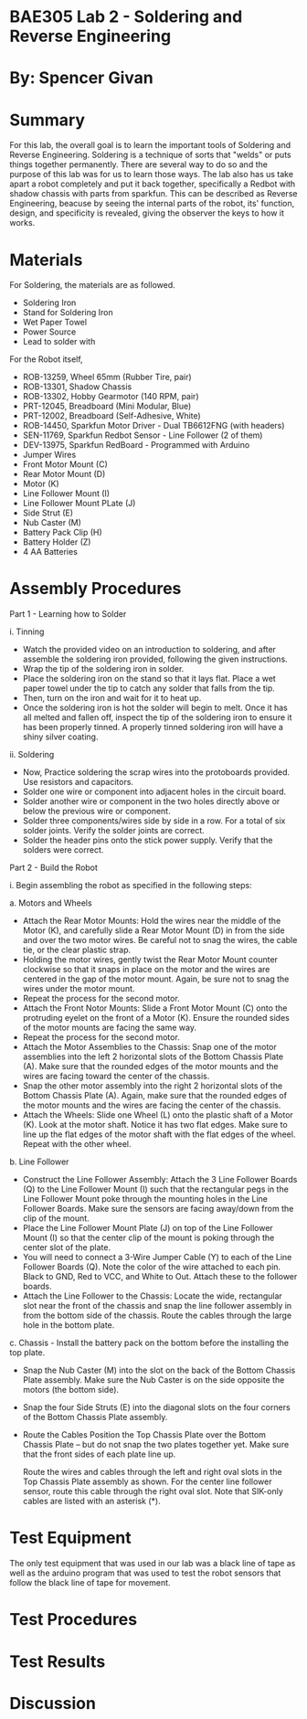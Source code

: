 # BAE305 Lab 2 - Soldering and Reverse Engineering
# By: Spencer Givan
# Summary
For this lab, the overall goal is to learn the important tools of Soldering and Reverse Engineering. Soldering is a technique of sorts that "welds" or puts things together permanently. There are several way to do so and the purpose of this lab was for us to learn those ways. The lab also has us take apart a robot completely and put it back together, specifically a Redbot with shadow chassis with parts from sparkfun. This can be described as Reverse Engineering, beacuse by seeing the internal parts of the robot, its' function, design, and specificity is revealed, giving the observer the keys to how it works.
# Materials
For Soldering, the materials are as followed.
- Soldering Iron
- Stand for Soldering Iron
- Wet Paper Towel
- Power Source
- Lead to solder with

For the Robot itself,
- ROB-13259, Wheel 65mm (Rubber Tire, pair)
- ROB-13301, Shadow Chassis
- ROB-13302, Hobby Gearmotor (140 RPM, pair)
- PRT-12045, Breadboard (Mini Modular, Blue)
- PRT-12002, Breadboard (Self-Adhesive, White)
- ROB-14450, Sparkfun Motor Driver - Dual TB6612FNG (with headers)
- SEN-11769, Sparkfun Redbot Sensor - Line Follower (2 of them)
- DEV-13975, Sparkfun RedBoard - Programmed with Arduino
- Jumper Wires
- Front Motor Mount (C)
- Rear Motor Mount (D)
- Motor (K)
- Line Follower Mount (I)
- Line Follower Mount PLate (J)
- Side Strut (E)
- Nub Caster (M)
- Battery Pack Clip (H)
- Battery Holder (Z)
- 4 AA Batteries

# Assembly Procedures
Part 1 - Learning how to Solder

i. Tinning

- Watch the provided video on an introduction to soldering, and after assemble the soldering iron provided, following the given instructions.
-	Wrap the tip of the soldering iron in solder.
- Place the soldering iron on the stand so that it lays flat. Place a wet paper towel under the tip to catch any solder that falls from the tip. 
- Then, turn on the iron and wait for it to heat up. 
- Once the soldering iron is hot the solder will begin to melt. Once it has all melted and fallen off, inspect the tip of the soldering iron to ensure it has been properly tinned. A properly tinned soldering iron will have a shiny silver coating. 

ii. Soldering

- Now, Practice soldering the scrap wires into the protoboards provided. Use resistors and capacitors.
- Solder one wire or component into adjacent holes in the circuit board.
- Solder another wire or component in the two holes directly above or below the previous wire or component.
- Solder three components/wires side by side in a row. For a total of six solder joints. Verify the solder joints are correct.
- Solder the header pins onto the stick power supply. Verify that the solders were correct.

Part 2 - Build the Robot

i. 	Begin assembling the robot as specified in the following steps:
  
  a. Motors and Wheels
  - Attach the Rear Motor Mounts: Hold the wires near the middle of the Motor (K), and carefully slide a Rear Motor Mount (D) in from the side and over the two motor wires. Be careful not to snag the wires, the cable tie, or the clear plastic strap.
  -  Holding the motor wires, gently twist the Rear Motor Mount counter clockwise so that it snaps in place on the motor and the wires are centered in the gap of the motor mount. Again, be sure not to snag the wires under the motor mount.
  - Repeat the process for the second motor.
  - Attach the Front Notor Mounts: Slide a Front Motor Mount (C) onto the protruding eyelet on the front of a Motor (K). Ensure the rounded sides of the motor mounts are facing the same way.
  - Repeat the process for the second motor.
  - Attach the Motor Assemblies to the Chassis: Snap one of the motor assemblies into the left 2 horizontal slots of the Bottom Chassis Plate (A). Make sure that the rounded edges of the motor mounts and the wires are facing toward the center of the chassis.
  - Snap the other motor assembly into the right 2 horizontal slots of the Bottom Chassis Plate (A). Again, make sure that the rounded edges of the motor mounts and the wires are facing the center of the chassis.
  - Attach the Wheels: Slide one Wheel (L) onto the plastic shaft of a Motor (K). Look at the motor shaft. Notice it has two flat edges. Make sure to line up the flat edges of the motor shaft with the flat edges of the wheel. Repeat with the other wheel.
 
  b. Line Follower
  - Construct the Line Follower Assembly: Attach the 3 Line Follower Boards (Q) to the Line Follower Mount (I) such that the rectangular pegs in the Line Follower Mount poke through the mounting holes in the Line Follower Boards. Make sure the sensors are facing away/down from the clip of the mount.
  - Place the Line Follower Mount Plate (J) on top of the Line Follower Mount (I) so that the center clip of the mount is poking through the center slot of the plate.
  - You will need to connect a 3-Wire Jumper Cable (Y) to each of the Line Follower Boards (Q). Note the color of the wire attached to each pin. Black to GND, Red to VCC, and White to Out. Attach these to the follower boards.
  - Attach the Line Follower to the Chassis: Locate the wide, rectangular slot near the front of the chassis and snap the line follower assembly in from the bottom side of the chassis. Route the cables through the large hole in the bottom plate.
  
  c. Chassis - Install the battery pack on the bottom before the installing the top plate.
  - Snap the Nub Caster (M) into the slot on the back of the Bottom Chassis Plate assembly. Make sure the Nub Caster is on the side opposite the motors (the bottom side).
  - Snap the four Side Struts (E) into the diagonal slots on the four corners of the Bottom Chassis Plate assembly.
  - Route the Cables
    Position the Top Chassis Plate over the Bottom Chassis Plate – but do not snap the two plates together yet. Make sure that the front     sides of each plate line up.

    Route the wires and cables through the left and right oval slots in the Top Chassis Plate assembly as shown. For the center line         follower sensor, route this cable through the right oval slot. Note that SIK-only cables are listed with an asterisk (*).
  
  
# Test Equipment
The only test equipment that was used in our lab was a black line of tape as well as the arduino program that was used to test the robot sensors that follow the black line of tape for movement.

# Test Procedures

# Test Results

# Discussion
